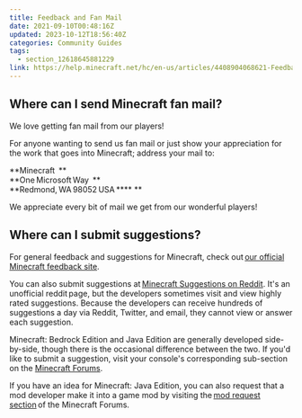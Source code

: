 ```yaml
---
title: Feedback and Fan Mail
date: 2021-09-10T00:48:16Z
updated: 2023-10-12T18:56:40Z
categories: Community Guides
tags:
  - section_12618645881229
link: https://help.minecraft.net/hc/en-us/articles/4408904068621-Feedback-and-Fan-Mail
---
```


## Where can I send Minecraft fan mail?  

We love getting fan mail from our players! 

For anyone wanting to send us fan mail or just show your appreciation for the work that goes into Minecraft; address your mail to:   

**Minecraft  **  
**One Microsoft Way  **  
**Redmond, WA 98052 USA **** **  

We appreciate every bit of mail we get from our wonderful players! 

## Where can I submit suggestions? 

For general feedback and suggestions for Minecraft, check out [our official Minecraft feedback site](https://feedback.minecraft.net/hc/en-us).   

You can also submit suggestions at [Minecraft Suggestions on Reddit](https://www.reddit.com/r/minecraftsuggestions/). It's an unofficial reddit page, but the developers sometimes visit and view highly rated suggestions. Because the developers can receive hundreds of suggestions a day via Reddit, Twitter, and email, they cannot view or answer each suggestion.   

Minecraft: Bedrock Edition and Java Edition are generally developed side-by-side, though there is the occasional difference between the two. If you'd like to submit a suggestion, visit your console's corresponding sub-section on the [Minecraft Forums](https://www.minecraftforum.net/forums).

If you have an idea for Minecraft: Java Edition, you can also request that a mod developer make it into a game mod by visiting the [mod request section](https://www.minecraftforum.net/forum/52-requests-ideas-for-mods/) of the Minecraft Forums.
